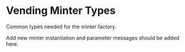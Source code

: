 # Vending Minter Types

Common types needed for the minter factory.

Add new minter instantiation and parameter messages should be added here.
